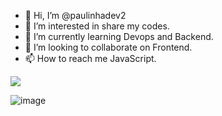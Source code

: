 <div class "box> 

- 👋 Hi, I’m @paulinhadev2
- 👀 I’m interested in share my codes.
- 🌱 I’m currently learning Devops and Backend.     
- 💞️ I’m looking to collaborate on Frontend.
- 📫 How to reach me JavaScript.

<!---
paulinhadev2/paulinhadev2 is a ✨ special ✨ repository because its `README.md` (this file) appears on your GitHub profile.
You can click the Preview link to take a look at your changes.
--->




<img src = https://user-images.githubusercontent.com/121134832/211650551-3c501542-d151-40e2-8cf5-2ac7d94d41bb.png />

</div>
 
<style>

 box{
	display: inline-block;
 }
  
</style>


![image](https://user-images.githubusercontent.com/121134832/211650551-3c501542-d151-40e2-8cf5-2ac7d94d41bb.png)


